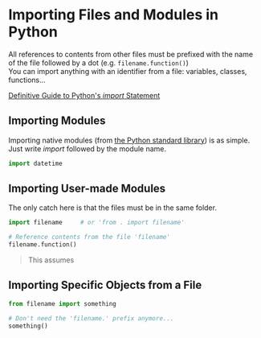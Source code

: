 # Importing Files and Modules in Python
All references to contents from other files must be prefixed with the name of the file followed by a dot (e.g. `filename.function()`) <br />
You can import anything with an identifier from a file: variables, classes, functions...

[Definitive Guide to Python's _import_ Statement](https://chrisyeh96.github.io/2017/08/08/definitive-guide-python-imports.html) <br />

## Importing Modules
Importing native modules (from [the Python standard library](https://docs.python.org/3/py-modindex.html)) is as simple. Just write _import_ followed by the module name.

```Python
import datetime
```

## Importing User-made Modules
The only catch here is that the files must be in the same folder.

```Python
import filename     # or 'from . import filename'

# Reference contents from the file 'filename'
filename.function()
```
> This assumes

## Importing Specific Objects from a File

```Python
from filename import something

# Don't need the 'filename.' prefix anymore...
something()
```
